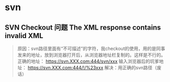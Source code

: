 # svn

## SVN Checkout 问题 The XML response contains invalid XML
> 原因：svn路径里面有“不可描述”的字符，我checkout的使用，用的是同事发来的地址，放到浏览器打开后，从浏览器地址栏复制的。这样是不行的。
> 正确的地址：
> https://svn.XXX.com:444/svn/xxx
> 输入浏览器后的坑爹地址：
> https://svn.XXX.com:444/!/%23xxx
> 解决：用正确的svn路径（废话）
